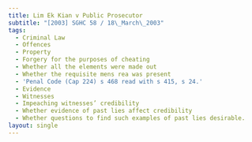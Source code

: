 ```yaml
---
title: Lim Ek Kian v Public Prosecutor
subtitle: "[2003] SGHC 58 / 18\_March\_2003"
tags:
  - Criminal Law
  - Offences
  - Property
  - Forgery for the purposes of cheating
  - Whether all the elements were made out
  - Whether the requisite mens rea was present
  - 'Penal Code (Cap 224) s 468 read with s 415, s 24.'
  - Evidence
  - Witnesses
  - Impeaching witnesses’ credibility
  - Whether evidence of past lies affect credibility
  - Whether questions to find such examples of past lies desirable.
layout: single
---
```


